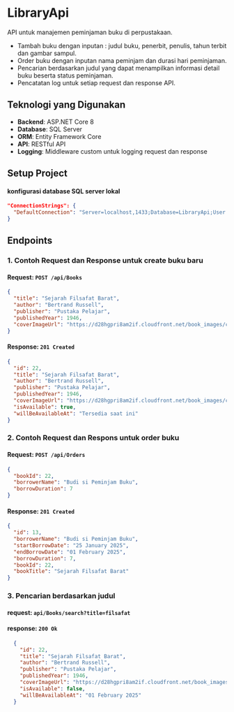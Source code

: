 # LibraryApi
API untuk manajemen peminjaman buku di perpustakaan.
- Tambah buku dengan inputan : judul buku, penerbit, penulis, tahun terbit dan gambar sampul.
- Order buku dengan inputan nama peminjam dan durasi hari peminjaman.
- Pencarian berdasarkan judul yang dapat menampilkan informasi detail buku beserta status peminjaman.
- Pencatatan log untuk setiap request dan response API.

## Teknologi yang Digunakan

- **Backend**: ASP.NET Core 8
- **Database**: SQL Server
- **ORM**: Entity Framework Core
- **API**: RESTful API
- **Logging**: Middleware custom untuk logging request dan response

## Setup Project
#### konfigurasi database SQL server lokal
```json
"ConnectionStrings": {
  "DefaultConnection": "Server=localhost,1433;Database=LibraryApi;User Id=sa;Password=Pass123!;TrustServerCertificate=True;"
}
```


## Endpoints
### 1. Contoh Request dan Response untuk create buku baru
#### Request: `POST /api/Books`
```json
{
  "title": "Sejarah Filsafat Barat",
  "author": "Bertrand Russell",
  "publisher": "Pustaka Pelajar",
  "publishedYear": 1946,
  "coverImageUrl": "https://d28hgpri8am2if.cloudfront.net/book_images/cvr9780671201586_9780671201586_hr.jpg"
}
```
#### Response: `201 Created`
```json
{
  "id": 22,
  "title": "Sejarah Filsafat Barat",
  "author": "Bertrand Russell",
  "publisher": "Pustaka Pelajar",
  "publishedYear": 1946,
  "coverImageUrl": "https://d28hgpri8am2if.cloudfront.net/book_images/cvr9780671201586_9780671201586_hr.jpg",
  "isAvailable": true,
  "willBeAvailableAt": "Tersedia saat ini"
}
```
### 2. Contoh Request dan Respons untuk order buku
#### Request: `POST /api/Orders`
```json
{
  "bookId": 22,
  "borrowerName": "Budi si Peminjam Buku",
  "borrowDuration": 7
}
```
#### Response: `201 Created`
```json
{
  "id": 13,
  "borrowerName": "Budi si Peminjam Buku",
  "startBorrowDate": "25 January 2025",
  "endBorrowDate": "01 February 2025",
  "borrowDuration": 7,
  "bookId": 22,
  "bookTitle": "Sejarah Filsafat Barat"
}
```
### 3. Pencarian berdasarkan judul
#### request: `api/Books/search?title=filsafat`
#### response: `200 Ok`
```json
  {
    "id": 22,
    "title": "Sejarah Filsafat Barat",
    "author": "Bertrand Russell",
    "publisher": "Pustaka Pelajar",
    "publishedYear": 1946,
    "coverImageUrl": "https://d28hgpri8am2if.cloudfront.net/book_images/cvr9780671201586_9780671201586_hr.jpg",
    "isAvailable": false,
    "willBeAvailableAt": "01 February 2025"
  }
```


